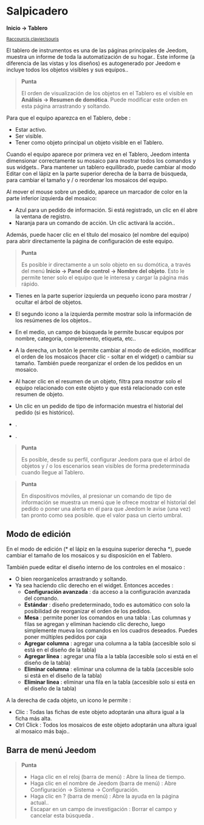 # Salpicadero
**Inicio → Tablero**

<small>[Raccourcis clavier/souris](shortcuts.md)</small>

El tablero de instrumentos es una de las páginas principales de Jeedom, muestra un informe de toda la automatización de su hogar..
Este informe (a diferencia de las vistas y los diseños) es autogenerado por Jeedom e incluye todos los objetos visibles y sus equipos..

> **Punta**
>
> El orden de visualización de los objetos en el Tablero es el visible en **Análisis → Resumen de domótica**. Puede modificar este orden en esta página arrastrando y soltando.

Para que el equipo aparezca en el Tablero, debe :
- Estar activo.
- Ser visible.
- Tener como objeto principal un objeto visible en el Tablero.

Cuando el equipo aparece por primera vez en el Tablero, Jeedom intenta dimensionar correctamente su mosaico para mostrar todos los comandos y sus widgets..
Para mantener un tablero equilibrado, puede cambiar al modo Editar con el lápiz en la parte superior derecha de la barra de búsqueda, para cambiar el tamaño y / o reordenar los mosaicos del equipo.

Al mover el mouse sobre un pedido, aparece un marcador de color en la parte inferior izquierda del mosaico:
- Azul para un pedido de información. Si está registrado, un clic en él abre la ventana de registro.
- Naranja para un comando de acción. Un clic activará la acción..

Además, puede hacer clic en el título del mosaico (el nombre del equipo) para abrir directamente la página de configuración de este equipo.

> **Punta**
>
> Es posible ir directamente a un solo objeto en su domótica, a través del menú **Inicio → Panel de control → Nombre del objeto**.
> Esto le permite tener solo el equipo que le interesa y cargar la página más rápido.

- Tienes en la parte superior izquierda un pequeño icono para mostrar / ocultar el árbol de objetos.
- El segundo icono a la izquierda permite mostrar solo la información de los resúmenes de los objetos..
- En el medio, un campo de búsqueda le permite buscar equipos por nombre, categoría, complemento, etiqueta, etc..
- A la derecha, un botón le permite cambiar al modo de edición, modificar el orden de los mosaicos (hacer clic - soltar en el widget) o cambiar su tamaño. También puede reorganizar el orden de los pedidos en un mosaico.

- Al hacer clic en el resumen de un objeto, filtra para mostrar solo el equipo relacionado con este objeto y que está relacionado con este resumen de objeto.

- Un clic en un pedido de tipo de información muestra el historial del pedido (si es histórico).
- .
- .

> **Punta**
>
> Es posible, desde su perfil, configurar Jeedom para que el árbol de objetos y / o los escenarios sean visibles de forma predeterminada cuando llegue al Tablero.

> **Punta**
>
> En dispositivos móviles, al presionar un comando de tipo de información se muestra un menú que le ofrece mostrar el historial del pedido o poner una alerta en él para que Jeedom le avise (una vez) tan pronto como sea posible. que el valor pasa un cierto umbral.


## Modo de edición

En el modo de edición (* el lápiz en la esquina superior derecha *), puede cambiar el tamaño de los mosaicos y su disposición en el Tablero.

También puede editar el diseño interno de los controles en el mosaico :

- O bien reorganícelos arrastrando y soltando.
- Ya sea haciendo clic derecho en el widget. Entonces accedes :
    - **Configuración avanzada** : da acceso a la configuración avanzada del comando.
    - **Estándar** : diseño predeterminado, todo es automático con solo la posibilidad de reorganizar el orden de los pedidos.
    - **Mesa** : permite poner los comandos en una tabla : Las columnas y filas se agregan y eliminan haciendo clic derecho, luego simplemente mueva los comandos en los cuadros deseados. Puedes poner múltiples pedidos por caja
    - **Agregar columna** : agregar una columna a la tabla (accesible solo si está en el diseño de la tabla)
    - **Agregar línea** : agregar una fila a la tabla (accesible solo si está en el diseño de la tabla)
    - **Eliminar columna** : eliminar una columna de la tabla (accesible solo si está en el diseño de la tabla)
    - **Eliminar linea** : eliminar una fila en la tabla (accesible solo si está en el diseño de la tabla)

A la derecha de cada objeto, un icono le permite :

- Clic : Todas las fichas de este objeto adoptarán una altura igual a la ficha más alta.
- Ctrl Click : Todos los mosaicos de este objeto adoptarán una altura igual al mosaico más bajo..

## Barra de menú Jeedom

> **Punta**
>
> - Haga clic en el reloj (barra de menú) : Abre la línea de tiempo.
> - Haga clic en el nombre de Jeedom (barra de menú) : Abre Configuración → Sistema → Configuración.
> - Haga clic en ? (barra de menú) : Abre la ayuda en la página actual..
> - Escapar en un campo de investigación : Borrar el campo y cancelar esta búsqueda .
